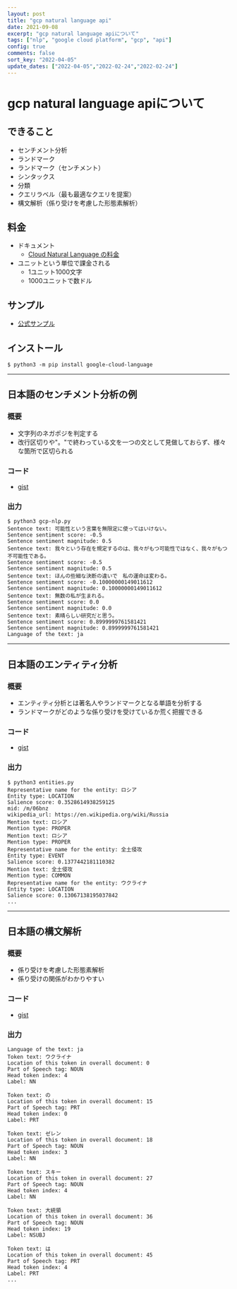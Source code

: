 ```yaml
---
layout: post
title: "gcp natural language api"
date: 2021-09-08
excerpt: "gcp natural language apiについて"
tags: ["nlp", "google cloud platform", "gcp", "api"]
config: true
comments: false
sort_key: "2022-04-05"
update_dates: ["2022-04-05","2022-02-24","2022-02-24"]
---
```


# gcp natural language apiについて

## できること
 - センチメント分析
 - ランドマーク
 - ランドマーク（センチメント）
 - シンタックス
 - 分類
 - クエリラベル（最も最適なクエリを提案）
 - 構文解析（係り受けを考慮した形態素解析）

## 料金
 - ドキュメント
   - [Cloud Natural Language の料金](https://cloud.google.com/natural-language/pricing?hl=ja)
 - ユニットという単位で課金される
   - 1ユニット1000文字
   - 1000ユニットで数ドル

## サンプル
 - [公式サンプル](https://cloud.google.com/natural-language/docs/samples)

## インストール

```console
$ python3 -m pip install google-cloud-language
```

---

## 日本語のセンチメント分析の例

### 概要
 - 文字列のネガポジを判定する
 - 改行区切りや"。"で終わっている文を一つの文として見做しておらず、様々な箇所で区切られる

### コード
 - [gist](https://gist.github.com/GINK03/2a22e4432ac8d489997f86a0970e603e)

### 出力

```console
$ python3 gcp-nlp.py
Sentence text: 可能性という言葉を無限定に使ってはいけない。
Sentence sentiment score: -0.5
Sentence sentiment magnitude: 0.5
Sentence text: 我々という存在を規定するのは、我々がもつ可能性ではなく、我々がもつ不可能性である。
Sentence sentiment score: -0.5
Sentence sentiment magnitude: 0.5
Sentence text: ほんの些細な決断の違いで　私の運命は変わる。
Sentence sentiment score: -0.10000000149011612
Sentence sentiment magnitude: 0.10000000149011612
Sentence text: 無数の私が生まれる。
Sentence sentiment score: 0.0
Sentence sentiment magnitude: 0.0
Sentence text: 素晴らしい研究だと思う。
Sentence sentiment score: 0.8999999761581421
Sentence sentiment magnitude: 0.8999999761581421
Language of the text: ja
```

---

## 日本語のエンティティ分析

### 概要
 - エンティティ分析とは著名人やランドマークとなる単語を分析する
 - ランドマークがどのような係り受けを受けているか荒く把握できる

### コード
 - [gist](https://gist.github.com/GINK03/2a22e4432ac8d489997f86a0970e603e#file-gcp-nlp-api-jp-py)

### 出力

```console
$ python3 entities.py
Representative name for the entity: ロシア
Entity type: LOCATION
Salience score: 0.3528614938259125
mid: /m/06bnz
wikipedia_url: https://en.wikipedia.org/wiki/Russia
Mention text: ロシア
Mention type: PROPER
Mention text: ロシア
Mention type: PROPER
Representative name for the entity: 全土侵攻
Entity type: EVENT
Salience score: 0.1377442181110382
Mention text: 全土侵攻
Mention type: COMMON
Representative name for the entity: ウクライナ
Entity type: LOCATION
Salience score: 0.13067138195037842
...
```

---

## 日本語の構文解析

### 概要
 - 係り受けを考慮した形態素解析
 - 係り受けの関係がわかりやすい

### コード
 - [gist](https://gist.github.com/GINK03/2a22e4432ac8d489997f86a0970e603e#file-gcp-nlp-api-jp-koubun-py)

### 出力

```console
Language of the text: ja
Token text: ウクライナ
Location of this token in overall document: 0
Part of Speech tag: NOUN
Head token index: 4
Label: NN

Token text: の
Location of this token in overall document: 15
Part of Speech tag: PRT
Head token index: 0
Label: PRT

Token text: ゼレン
Location of this token in overall document: 18
Part of Speech tag: NOUN
Head token index: 3
Label: NN

Token text: スキー
Location of this token in overall document: 27
Part of Speech tag: NOUN
Head token index: 4
Label: NN

Token text: 大統領
Location of this token in overall document: 36
Part of Speech tag: NOUN
Head token index: 19
Label: NSUBJ

Token text: は
Location of this token in overall document: 45
Part of Speech tag: PRT
Head token index: 4
Label: PRT
...
```
